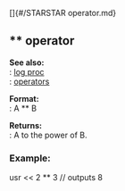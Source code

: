 []{#/STARSTAR operator.md}    
## \*\* operator    
**See also:**    
:   [log proc](/proc/log)    
:   [operators](/operator)    
<!-- -->    
**Format:**    
:   A \*\* B    
<!-- -->    
**Returns:**    
:   A to the power of B.    
### Example:    
usr \<\< 2 \*\* 3 // outputs 8  